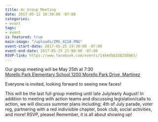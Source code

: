 ```yaml
---
title: 4c Group Meeting
date: 2017-05-12 18:39:00 -07:00
categories:
- event
tags:
- event
is featured: true
main-image: "/uploads/IMG_4218.PNG"
event-start-date: 2017-05-25 19:30:00 -07:00
event-end-date: 2017-05-25 21:00:00 -07:00
RSVP-link: https://www.facebook.com/events/1484458338258865/
---
```


Our group meeting will be May 25th at 7:30
<br> 
[Morello Park Elementary School 1200 Morello Park Drive, Martinez](https://www.google.com/maps/place/Morello+Park+Elementary+School/@38.0016184,-122.0991669,15z/data=!4m5!3m4!1s0x0:0xad4e4adae453d6d7!8m2!3d38.0016184!4d-122.0991669)

Everyone is invited, looking forward to seeing new faces!
<br>

This will be the last full group meeting until late July/early August! In addition to meeting with action teams and discussing legislation/calls to action, we will discuss summer plans including; 4th of July parade, voter reg, partnering with a red indivisible chapter, book club, social activities, and more!
RSVP, please! Remember, it is all about showing up!
